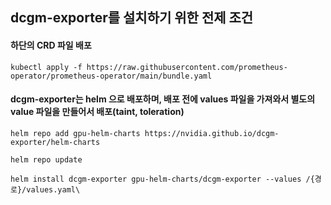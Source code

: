 ## dcgm-exporter를 설치하기 위한 전제 조건

#### 하단의 CRD 파일 배포
```
kubectl apply -f https://raw.githubusercontent.com/prometheus-operator/prometheus-operator/main/bundle.yaml
```

#### dcgm-exporter는 helm 으로 배포하며, 배포 전에 values 파일을 가져와서 별도의 value 파일을 만들어서 배포(taint, toleration)
```
helm repo add gpu-helm-charts https://nvidia.github.io/dcgm-exporter/helm-charts

helm repo update

helm install dcgm-exporter gpu-helm-charts/dcgm-exporter --values /{경로}/values.yaml\
```
